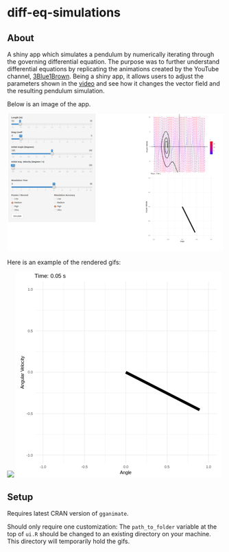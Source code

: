 # diff-eq-simulations


## About

A shiny app which simulates a pendulum by numerically iterating through the governing differential equation.  The purpose was to further understand differential equations by replicating the animations created by the YouTube channel, [3Blue1Brown](https://www.youtube.com/channel/UCYO_jab_esuFRV4b17AJtAw).  Being a shiny app, it allows users to adjust the parameters shown in the [video](https://www.youtube.com/watch?v=p_di4Zn4wz4&t=945s) and see how it changes the vector field and the resulting pendulum simulation.

Below is an image of the app.


![](https://raw.githubusercontent.com/adamBirenbaum/diff-eq-simulations/master/temp/readme_app.png)

Here is an example of the rendered gifs:


![](https://raw.githubusercontent.com/adamBirenbaum/diff-eq-simulations/master/temp/vec_field.gif)
![](https://raw.githubusercontent.com/adamBirenbaum/diff-eq-simulations/master/temp/traj.gif)


## Setup

Requires latest CRAN version of `gganimate`.

Should only require one customization:   The `path_to_folder` variable at the top of `ui.R` should be changed to an existing directory on your machine.  This directory will temporarily hold the gifs.

